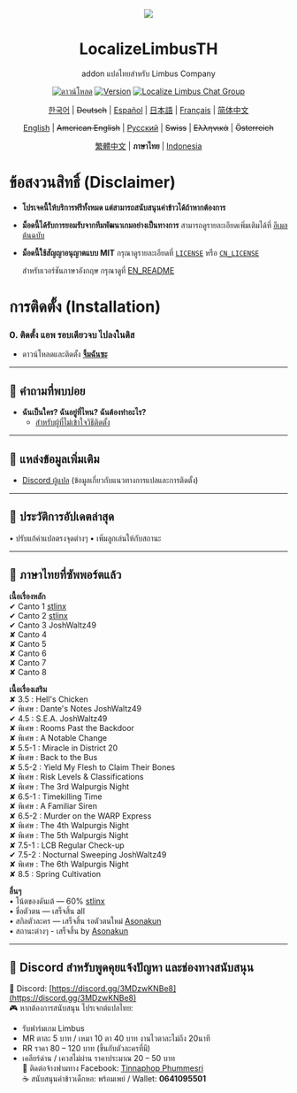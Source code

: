 <div align="center">
<a href="https://github.com/stlinx/LocalizeLimbusTH">
   <img src="https://avatars.githubusercontent.com/u/129521269" />
</a>

# LocalizeLimbusTH
addon แปลไทยสำหรับ Limbus Company

[![ดาวน์โหลด](https://img.shields.io/github/downloads/stlinx/LocalizeLimbusTH/total.svg?label=ดาวน์โหลด)](../../releases)
[![Version](https://img.shields.io/github/release/LocalizeLimbusCompany/LocalizeLimbusCompany.svg?label=最新版)](../../releases/latest)
[![Localize Limbus Chat Group](https://img.shields.io/badge/加入-QQ频道-blue?logo=tencent-qq)](https://pd.qq.com/s/fpzhrgdwo)

[한국어](https://limbuscompany.kr) | ~~Deutsch~~ | [Español](https://github.com/Dreams-Office/LimbusCompanySpanishTranslationTeam) | [日本語](https://limbuscompany.kr) | [Français](https://github.com/Eden-Office/LimbusCompanyBusFR) | [简体中文](https://github.com/LocalizeLimbusCompany/LocalizeLimbusCompany)

[English](./.github/EN_README.md) | ~~American English~~ | [Русский](https://github.com/Crescent-Corporation/LimbusCompanyBusRUS) | ~~Swiss~~ | ~~Ελληνικά~~ | ~~Österreich~~

[繁體中文](https://github.com/SmallYuanSY/LocalizeLimbusCompany) | **ภาษาไทย**  | [Indonesia](https://github.com/ArtefactX1/LocalizeLimbusID)
</div>

# ข้อสงวนสิทธิ์ (Disclaimer)
- **โปรเจคนี้ให้บริการฟรีทั้งหมด  แต่สามารถสนับสนุนค่าข้าวได้ถ้าหากต้องการ**  
- **ม็อดนี้ได้รับการยอมรับจากทีมพัฒนาเกมอย่างเป็นทางการ** สามารถดูรายละเอียดเพิ่มเติมได้ที่ [อีเมลต้นฉบับ](https://www.zeroasso.top/docs/community/minutes/firstContact/)  
- **ม็อดนี้ใช้สัญญาอนุญาตแบบ MIT** กรุณาดูรายละเอียดที่ [`LICENSE`](./LICENSE) หรือ [`CN_LICENSE`](./.github/CN_LICENSE)  

   สำหรับเวอร์ชันภาษาอังกฤษ กรุณาดูที่ [EN_README](./.github/EN_README.md)


#  การติดตั้ง (Installation)

### **0. ติดตั้ง แอพ รอบเดียวจบ ไปลงในดิส**
   - ดาวน์โหลดและติดตั้ง [**จิ้มฉันซะ**](https://discord.gg/6H9SHXNGjD)



---

## **📌 คำถามที่พบบ่อย**
- **ฉันเป็นใคร? ฉันอยู่ที่ไหน? ฉันต้องทำอะไร?**  
   - [สำหรับผู้ที่ไม่เข้าใจวิธีติดตั้ง](https://www.youtube.com/watch?v=5yt-hcEvPCU&t=1s)  

---

## **📌 แหล่งข้อมูลเพิ่มเติม**
- [Discord ผู้แปล](https://discord.gg/3MDzwKNBe8) (ข้อมูลเกี่ยวกับแนวทางการแปลและการติดตั้ง)  

---
## 📝 ประวัติการอัปเดตล่าสุด

• ปรับแก้คำแปลตรงจุดต่างๆ
• เพิ่มลูกเล่นให้กับสถานะ

---

## 📘 ภาษาไทยที่ซัพพอร์ตแล้ว

**เนื้อเรื่องหลัก**  
✔ Canto 1  [stlinx](https://www.facebook.com/jjet.smile)  
✔ Canto 2  [stlinx](https://www.facebook.com/jjet.smile)  
✔ Canto 3  JoshWaltz49  
✘ Canto 4  
✘ Canto 5  
✘ Canto 6  
✘ Canto 7  
✘ Canto 8  

**เนื้อเรื่องเสริม**  
✘ 3.5 : Hell's Chicken  
✔ พิเศษ : Dante's Notes  JoshWaltz49  
✔ 4.5 : S.E.A.  JoshWaltz49  
✘ พิเศษ : Rooms Past the Backdoor  
✘ พิเศษ : A Notable Change  
✘ 5.5-1 : Miracle in District 20  
✘ พิเศษ : Back to the Bus  
✘ 5.5-2 : Yield My Flesh to Claim Their Bones  
✘ พิเศษ : Risk Levels & Classifications  
✘ พิเศษ : The 3rd Walpurgis Night  
✘ 6.5-1 : Timekilling Time  
✘ พิเศษ : A Familiar Siren  
✘ 6.5-2 : Murder on the WARP Express  
✘ พิเศษ : The 4th Walpurgis Night  
✘ พิเศษ : The 5th Walpurgis Night  
✘ 7.5-1 : LCB Regular Check-up  
✔ 7.5-2 : Nocturnal Sweeping  JoshWaltz49  
✘ พิเศษ : The 6th Walpurgis Night  
✘ 8.5 : Spring Cultivation  

**อื่นๆ**  
• โน้ตของดันเต้ — 60%  [stlinx](https://www.facebook.com/jjet.smile)  
• ชื่อตัวตน — เสร็จสิ้น  all  
• สกิลตัวละคร — เสร็จสิ้น รอตัวตนใหม่ [Asonakun](https://www.facebook.com/share/195Qv39ccg/)  
• สถานะต่างๆ - เสร็จสิ้น by [Asonakun](https://www.facebook.com/share/195Qv39ccg/)  

---

## 💬 Discord สำหรับพูดคุยแจ้งปัญหา และช่องทางสนับสนุน

🎯 Discord: [https://discord.gg/3MDzwKNBe8](https://discord.gg/3MDzwKNBe8)  
🎮 หากต้องการสนับสนุน โปรเจกต์แปลไทย:  
- รับฟาร์มเกม Limbus  
- MR ตาละ 5 บาท / เหมา 10 ตา 40 บาท  งานไวตาละไม่ถึง 20นาที
- RR ราคา 80 – 120 บาท (ขึ้นกับตัวละครที่มี)  
- เคลียร์ด่าน / เควสไม่ผ่าน ราคาประมาณ 20 – 50 บาท  
📩 ติดต่อจ้างฟามทาง Facebook: [Tinnaphop Phummesri](https://www.facebook.com/jjet.smile)  
☕ สนับสนุนค่าข้าวเด็กหอ: พร้อมเพย์ / Wallet: **0641095501**

